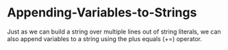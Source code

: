 # Appending-Variables-to-Strings

Just as we can build a string over multiple lines out of string literals, we can also append variables to a string using the plus equals (+=) operator.
